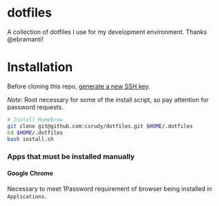 # dotfiles

A collection of dotfiles I use for my development environment. Thanks @ebramanti!

# Installation

Before cloning this repo, [generate a new SSH key](https://help.github.com/articles/generating-a-new-ssh-key-and-adding-it-to-the-ssh-agent/).

_Note_: Root necessary for some of the install script, so pay attention for password requests.

```sh
# Install Homebrew
git clone git@github.com:csrudy/dotfiles.git $HOME/.dotfiles
cd $HOME/.dotfiles
bash install.sh
```

### Apps that must be installed manually

#### Google Chrome

Necessary to meet 1Password requirement of browser being installed in `Applications`.

